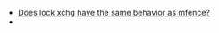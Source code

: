 - [Does lock xchg have the same behavior as mfence?](https://stackoverflow.com/questions/40409297/does-lock-xchg-have-the-same-behavior-as-mfence)
- 